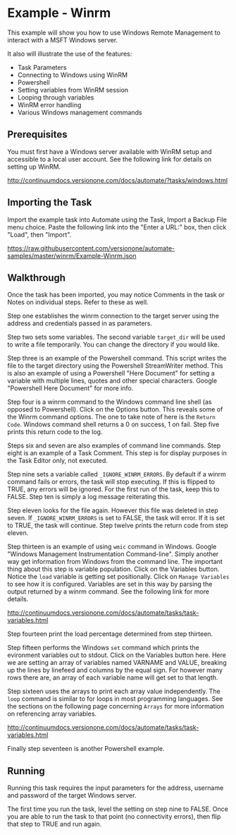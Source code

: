 Example - Winrm
=============

This example will show you how to use Windows Remote Management to interact with a MSFT Windows server. 

It also will illustrate the use of the features:

* Task Parameters
* Connecting to Windows using WinRM
* Powershell
* Setting variables from WinRM session
* Looping through variables
* WinRM error handling
* Various Windows management commands

Prerequisites
-------------

You must first have a Windows server available with WinRM setup and accessible to a local user account. See the following link for details on setting up WinRM.

http://continuumdocs.versionone.com/docs/automate/?tasks/windows.html

Importing the Task
------------------

Import the example task into Automate using the Task, Import a Backup File menu choice. Paste the following link into the "Enter a URL:" box, then click "Load", then "Import". 

https://raw.githubusercontent.com/versionone/automate-samples/master/winrm/Example-Winrm.json

Walkthrough
-----------

Once the task has been imported, you may notice Comments in the task or Notes on individual steps. Refer to these as well. 

Step one establishes the winrm connection to the target server using the address and credentials passed in as parameters. 

Step two sets some variables. The second variable `target_dir` will be used to write a file temporarily. You can change the directory if you would like.

Step three is an example of the Powershell command. This script writes the file to the target directory using the Powershell StreamWriter method. This is also an example of using a Powershell "Here Document" for setting a variable with multiple lines, quotes and other special characters. Google "Powershell Here Document" for more info. 

Step four is a winrm command to the Windows command line shell (as opposed to Powershell). Click on the Options button. This reveals some of the Winrm command options. The one to take note of here is the `Return Code`. Windows command shell returns a 0 on success, 1 on fail.  Step five prints this return code to the log. 
 
Steps six  and seven are also examples of command line commands. Step eight is an example of a Task Comment. This step is for display purposes in the Task Editor only, not executed.

Step nine sets a variable called `_IGNORE_WINRM_ERRORS`. By default if a winrm command fails or errors, the task will stop executing. If this is flipped to TRUE, any errors will be ignored. For the first run of the task, keep this to FALSE. Step ten is simply a log message reiterating this.

Step eleven looks for the file again. However this file was deleted in step seven. If `_IGNORE_WINRM_ERRORS` is set to FALSE, the task will error. If it is set to TRUE, the task will continue. Step twelve prints the return code from step eleven. 

Step thirteen is an example of using `wmic` command in Windows. Google "Windows Management Instrumentation Command-line". Simply another way get information from Windows from the command line. The important thing about this step is variable population. Click on the Variables button. Notice the `load` variable is getting set positionally. Click on `Manage Variables` to see how it is configured. Variables are set in this way by parsing the output returned by a winrm command. See the following link for more details. 

http://continuumdocs.versionone.com/docs/automate/tasks/task-variables.html

Step fourteen print the load percentage determined from step thirteen. 

Step fifteen performs the Windows `set` command which prints the evironment variables out to stdout. Click on the Variables button here. Here we are setting an array of variables named VARNAME and VALUE, breaking up the lines by linefeed and columns by the equal sign. For however many rows there are, an array of each variable name will get set to that length. 

Step sixteen uses the arrays to print each array value independently. The `loop` command is similar to for loops in most programming languages. See the sections on the following page concerning `Arrays` for more information on referencing array variables. 

http://continuumdocs.versionone.com/docs/automate/tasks/task-variables.html

Finally step seventeen is another Powershell example. 

Running
-------

Running this task requires the input parameters for the address, username and password of the target Windows server. 

The first time you run the task, level the setting on step nine to FALSE. Once you are able to run the task to that point (no connectivity errors), then flip that step to TRUE and run again. 
